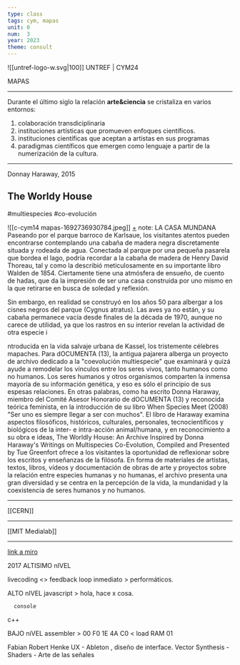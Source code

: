 ```yaml
---
type: class
tags: cym, mapas
unit: 0
num:  3
year: 2023
theme: consult
---
```

<!-- slide bg="#010100"--> 
![[untref-logo-w.svg|100]]
UNTREF | CYM24

MAPAS

---

Durante el último siglo la relación **arte&ciencia** se cristaliza en varios entornos:

1. colaboración transdiciplinaria
2. instituciones artísticas que promueven enfoques científicos.
3. instituciones científicas que aceptan a artistas en sus programas
4. paradigmas científicos que emergen como lenguaje a partir de la numerización de la cultura.
---
Donnay Haraway, 2015

## The Worldy House
#multiespecies #co-evolución

![[c-cym14 mapas-1692736930784.jpeg]]
[+](
https://www.tuegreenfort.com/thewordlyhouse?pgid=kzylk7bt-8b8296e2-c187-4be6-8af8-d2245b567b8e)
note: LA CASA MUNDANA  
Paseando por el parque barroco de Karlsaue, los visitantes atentos pueden encontrarse contemplando una cabaña de madera negra discretamente situada y rodeada de agua. Conectada al parque por una pequeña pasarela que bordea el lago, podría recordar a la cabaña de madera de Henry David Thoreau, tal y como la describió meticulosamente en su importante libro Walden de 1854. Ciertamente tiene una atmósfera de ensueño, de cuento de hadas, que da la impresión de ser una casa construida por uno mismo en la que retirarse en busca de soledad y reflexión.  
  

Sin embargo, en realidad se construyó en los años 50 para albergar a los cisnes negros del parque (Cygnus atratus). Las aves ya no están, y su cabaña permanece vacía desde finales de la década de 1970, aunque no carece de utilidad, ya que los rastros en su interior revelan la actividad de otra especie i

ntroducida en la vida salvaje urbana de Kassel, los tristemente célebres mapaches. Para dOCUMENTA (13), la antigua pajarera alberga un proyecto de archivo dedicado a la "coevolución multiespecie" que examinará y quizá ayude a remodelar los vínculos entre los seres vivos, tanto humanos como no humanos. Los seres humanos y otros organismos comparten la inmensa mayoría de su información genética, y eso es sólo el principio de sus espesas relaciones. En otras palabras, como ha escrito Donna Haraway, miembro del Comité Asesor Honorario de dOCUMENTA (13) y reconocida teórica feminista, en la introducción de su libro When Species Meet (2008) "Ser uno es siempre llegar a ser con muchos". El libro de Haraway examina aspectos filosóficos, históricos, culturales, personales, tecnocientíficos y biológicos de la inter- e intra-acción animal/humana, y en reconocimiento a su obra e ideas, The Worldly House: An Archive Inspired by Donna Haraway's Writings on Multispecies Co-Evolution, Compiled and Presented by Tue Greenfort ofrece a los visitantes la oportunidad de reflexionar sobre los escritos y enseñanzas de la filósofa. En forma de materiales de artistas, textos, libros, vídeos y documentación de obras de arte y proyectos sobre la relación entre especies humanas y no humanas, el archivo presenta una gran diversidad y se centra en la percepción de la vida, la mundanidad y la coexistencia de seres humanos y no humanos.  

---
[[CERN]]

---
[[MIT Medialab]]

---

[link a miro](https://miro.com/welcomeonboard/dnFueFdGMVJ0RlNCYzROdHo0bFNLRWlZNXpmS2RPWkNtY2NnRklqVzNZVFJYcmxxRUVSNUtUUXljUU9iWDd2c3wzMDc0NDU3MzQ4MTUyMjg4MzMwfDI=?share_link_id=885433053187)

2017 ALTISIMO nIVEL

livecoding
	<> feedback loop inmediato > performáticos. 

ALTO nIVEL
       javascript > hola, hace x cosa.

	  console 

c++ 

BAJO niVEL
	assembler > 00 F0 1E 4A C0 < load RAM 01


Fabian
	Robert Henke
		UX - Ableton , diseño de interface. 
		Vector Synthesis - 
			Shaders - Arte de las señales 
			
		